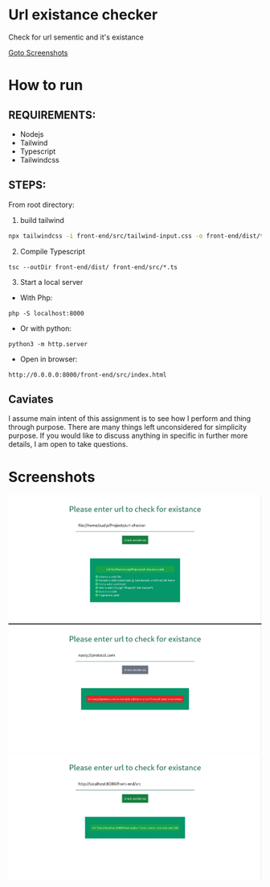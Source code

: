 # Url existance checker
Check for url sementic and it's existance

[Goto Screenshots](#screenshots)

# How to run
## REQUIREMENTS:
* Nodejs
* Tailwind
* Typescript
* Tailwindcss

## STEPS:
From root directory:
1) build tailwind
```bash
npx tailwindcss -i front-end/src/tailwind-input.css -o front-end/dist/tailwind.css
```

2) Compile Typescript
```
tsc --outDir front-end/dist/ front-end/src/*.ts
```

3) Start a local server
* With Php:
```
php -S localhost:8000
```

* Or with python:
```
python3 -m http.server 
```

* Open in browser:
```
http://0.0.0.0:8000/front-end/src/index.html
```

## Caviates
I assume main intent of this assignment is to see how I perform and thing through purpose.
There are many things left unconsidered for simplicity purpose. If you would like to discuss anything in specific
in further more details, I am open to take questions.

# Screenshots
![demo-one](./res/demo-one.png)
![demo-two](./res/demo-two.png)
![demo-three](./res/demo-3.png)